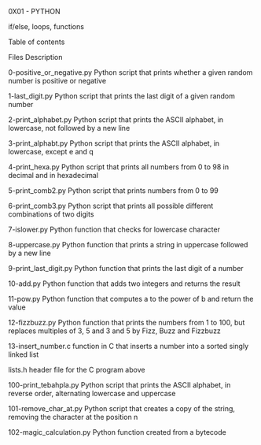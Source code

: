 0X01 - PYTHON

if/else, loops, functions

Table of contents

Files				Description

0-positive_or_negative.py	Python script that prints whether a given random number is positive or negative

1-last_digit.py			Python script that prints the last digit of a given random number

2-print_alphabet.py		Python script that prints the ASCII alphabet, in lowercase, not followed by a new line

3-print_alphabt.py		Python script that prints the ASCII alphabet, in lowercase, except e and q

4-print_hexa.py			Python script that prints all numbers from 0 to 98 in decimal and in hexadecimal

5-print_comb2.py		Python script that prints numbers from 0 to 99

6-print_comb3.py		Python script that prints all possible different combinations of two digits

7-islower.py			Python function that checks for lowercase character

8-uppercase.py			Python function that prints a string in uppercase followed by a new line

9-print_last_digit.py		Python function that prints the last digit of a number

10-add.py			Python function that adds two integers and returns the result

11-pow.py			Python function that computes a to the power of b and return the value

12-fizzbuzz.py			Python function that prints the numbers from 1 to 100, but replaces multiples of 3, 5 and 3 and 5 by Fizz, Buzz and Fizzbuzz

13-insert_number.c		function in C that inserts a number into a sorted singly linked list

lists.h	header file for the C program above

100-print_tebahpla.py		Python script that prints the ASCII alphabet, in reverse order, alternating lowercase and uppercase

101-remove_char_at.py		Python script that creates a copy of the string, removing the character at the position n

102-magic_calculation.py	Python function created from a bytecode
